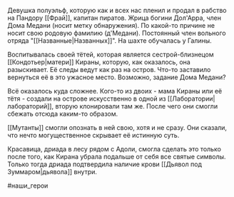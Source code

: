 Девушка полуэльф, которую как и всех нас пленил и продал в рабство на Пандору [[Фрай]], капитан пиратов. Жрица богини Дол'Арра, член Дома Медани (носит метку обнаружения). По какой-то причине не носит свою родовую фамилию (д'Медани). 
Постоянный член вольного отряда "[[Названные|Названных]]". На шахте обучалась у Галины.

Воспитывалась своей тётей, которая является сестрой-близнецом [[Кондотьер|матери]] Кираны, которую, как оказалось, она разыскивает. Её следы ведут как раз на остров. Что-то заставило вернуться её в это ужасное место. Возможно, задание Дома Медани?

Всё оказалось куда сложнее. Кого-то из двоих - мама Кираны или её тётя - создали на острове искусственно в одной из [[Лаборатории|лабораторий]], вторую клонировали там же. После чего они смогли сбежать отсюда каким-то образом.

[[Мутанты]] смогли опознать в ней свою, хотя и не сразу. Они сказали, что нечто могущественное скрывает её истинную суть.

Красавица, дриада в лесу рядом с Адоли, смогла сделать это только после того, как Кирана убрала подальше от себя все святые символы. Только тогда дриада подтвердила наличие крови [[Дьявол под Зуммаром|дьявола]] внутри.

#наши_герои 